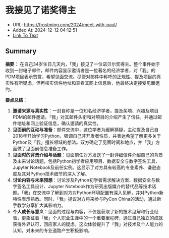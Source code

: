 # 我接见了诺奖得主
- URL: https://frostming.com/2024/meet-with-paul/
- Added At: 2024-12-12 04:12:51
- [Link To Text](2024-12-12-我接见了诺奖得主_raw.md)

## Summary
**摘要**：
在自己34岁生日几天内，「我」接见了一位诺贝尔奖得主。整个事件始于收到一封电子邮件，邮件内容显示邀请者是一位著名的经济学者，对「我」的PDM项目表示赞赏，希望见面交流。尽管对邮件中称呼的正规性、提及项目的真实性有所疑虑，但再核实信件地址和查看其网上信息后，他最终决定接受见面邀约。

**要点总结**：
1. **邀请来源与真实性**：一封自称是一位知名经济学者，提及奖项、兴趣及项目PDM的邮件邀请。「我」对其邮件头衔和对项目的介绍产生了信任，并通过邮件地址和网上验证信息，确认邀请的真实性。
2. **见面前的互动与准备**：邮件交流中，这位学者为缓解猜疑，主动提及自己自2018年开始学习Python，强调自己非开发者性质，并表达希望了解更多关于Python及「我」擅长领域的想法。双方确定了见面时间和地点，并「我」方面做了见面前信息准备工作。
3. **见面时的背景介绍与话题**：见面前任对方发送了一封详细信件介绍自己的背景及未来讨论话题，包括Python初学者应用项目、数据安全与数字签名工具、Jupyter Notebook及前任实例。这显示了对方具有较高的专业素养、谦逊态度及其对Python技术细节的深入了解。
4. **讨论内容与未来预想**：讨论涉及Python初学者需求解决方案、数据安全与数字签名工具设计、Jupyter Notebook作为研究出版媒介的替代品等技术话题。「我」在交流中了解到对方对Python环境配置有深入见解，并对Python新特性表示熟悉。同时，「我」提议对方将来参与PyCon China的活动，通过新手教学分享扩大其影响力。
5. **个人成长与意义**：见面的过程与内容，不仅是获取了新的技术见解和行业经验，更象征着「我」个人职业生涯中的一个重要里程碑，通过自己独立的成就获得外界认可，回应家人的疑虑。这次体验提升了「我」对技术及个人能力的认知，对未来的专业道路产生积极影响。
